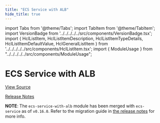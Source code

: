 ```yaml
---
title: "ECS Service with ALB"
hide_title: true
---
```


import Tabs from '@theme/Tabs';
import TabItem from '@theme/TabItem';
import VersionBadge from '../../../../../src/components/VersionBadge.tsx';
import { HclListItem, HclListItemDescription, HclListItemTypeDetails, HclListItemDefaultValue, HclGeneralListItem } from '../../../../../src/components/HclListItem.tsx';
import { ModuleUsage } from "../../../../../src/components/ModuleUsage";

<VersionBadge repoTitle="Amazon ECS" version="0.35.12" lastModifiedVersion="0.24.1"/>

# ECS Service with ALB

<a href="https://github.com/gruntwork-io/terraform-aws-ecs/tree/v0.35.12/modules/ecs-service-with-alb" className="link-button" title="View the source code for this module in GitHub.">View Source</a>

<a href="https://github.com/gruntwork-io/terraform-aws-ecs/releases/tag/v0.24.1" className="link-button" title="Release notes for only versions which impacted this module.">Release Notes</a>

**NOTE**: The `ecs-service-with-alb` module has been merged with `ecs-service` as of `v0.16.0`. Refer to the migration
guide in [the release notes](https://github.com/gruntwork-io/terraform-aws-ecs/releases/tag/v0.16.0) for more info.


<!-- ##DOCS-SOURCER-START
{
  "originalSources": [
    "https://github.com/gruntwork-io/terraform-aws-ecs/tree/v0.35.12/modules/ecs-service-with-alb/readme.md",
    "https://github.com/gruntwork-io/terraform-aws-ecs/tree/v0.35.12/modules/ecs-service-with-alb/variables.tf",
    "https://github.com/gruntwork-io/terraform-aws-ecs/tree/v0.35.12/modules/ecs-service-with-alb/outputs.tf"
  ],
  "sourcePlugin": "module-catalog-api",
  "hash": "1a20e9e09a21edd5f2af25797f79bb89"
}
##DOCS-SOURCER-END -->
